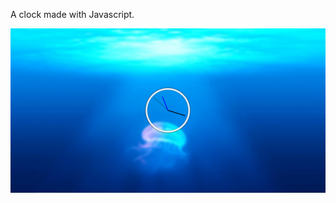 A clock made with Javascript.

![Screenshot](https://github.com/devinenoise/javascript-clock/blob/main/screenshot.png)

